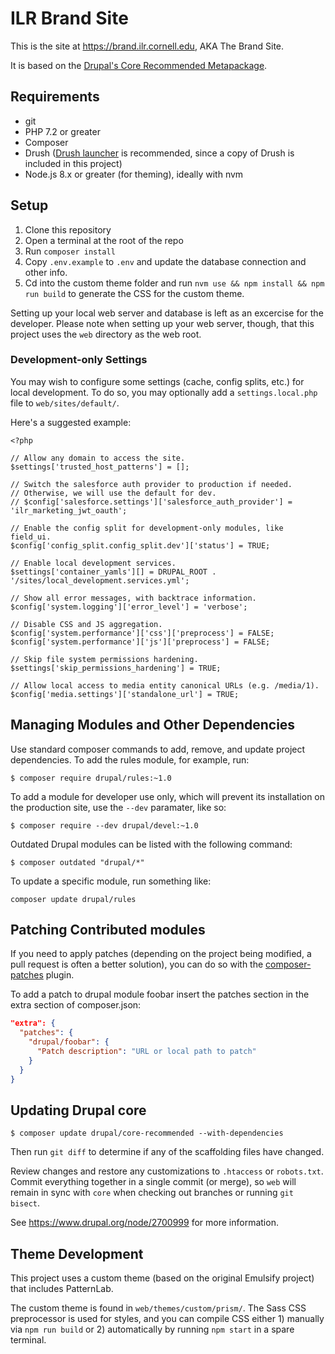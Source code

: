 # ILR Brand Site

This is the site at https://brand.ilr.cornell.edu, AKA The Brand Site.

It is based on the [Drupal's Core Recommended Metapackage][].

## Requirements

- git
- PHP 7.2 or greater
- Composer
- Drush ([Drush launcher][] is recommended, since a copy of Drush is included in this project)
- Node.js 8.x or greater (for theming), ideally with nvm

## Setup

1. Clone this repository
2. Open a terminal at the root of the repo
3. Run `composer install`
4. Copy `.env.example` to `.env` and update the database connection and other info.
5. Cd into the custom theme folder and run `nvm use && npm install && npm run build` to generate the CSS for the custom theme.

Setting up your local web server and database is left as an excercise for the developer. Please note when setting up your web server, though, that this project uses the `web` directory as the web root.

### Development-only Settings

You may wish to configure some settings (cache, config splits, etc.) for local development. To do so, you may optionally add a `settings.local.php` file to `web/sites/default/`.

Here's a suggested example:

```
<?php

// Allow any domain to access the site.
$settings['trusted_host_patterns'] = [];

// Switch the salesforce auth provider to production if needed.
// Otherwise, we will use the default for dev.
// $config['salesforce.settings']['salesforce_auth_provider'] = 'ilr_marketing_jwt_oauth';

// Enable the config split for development-only modules, like field_ui.
$config['config_split.config_split.dev']['status'] = TRUE;

// Enable local development services.
$settings['container_yamls'][] = DRUPAL_ROOT . '/sites/local_development.services.yml';

// Show all error messages, with backtrace information.
$config['system.logging']['error_level'] = 'verbose';

// Disable CSS and JS aggregation.
$config['system.performance']['css']['preprocess'] = FALSE;
$config['system.performance']['js']['preprocess'] = FALSE;

// Skip file system permissions hardening.
$settings['skip_permissions_hardening'] = TRUE;

// Allow local access to media entity canonical URLs (e.g. /media/1).
$config['media.settings']['standalone_url'] = TRUE;
```

## Managing Modules and Other Dependencies

Use standard composer commands to add, remove, and update project dependencies. To add the rules module, for example, run:

```
$ composer require drupal/rules:~1.0
```

To add a module for developer use only, which will prevent its installation on the production site, use the `--dev` paramater, like so:

```
$ composer require --dev drupal/devel:~1.0
```

Outdated Drupal modules can be listed with the following command:

```
$ composer outdated "drupal/*"
```

To update a specific module, run something like:

```
composer update drupal/rules
```

## Patching Contributed modules

If you need to apply patches (depending on the project being modified, a pull request is often a better solution), you can do so with the [composer-patches][] plugin.

To add a patch to drupal module foobar insert the patches section in the extra section of composer.json:

```json
"extra": {
  "patches": {
    "drupal/foobar": {
      "Patch description": "URL or local path to patch"
    }
  }
}
```

## Updating Drupal core

```
$ composer update drupal/core-recommended --with-dependencies
```

Then run `git diff` to determine if any of the scaffolding files have changed.

Review changes and restore any customizations to `.htaccess` or `robots.txt`. Commit everything together in a single commit (or merge), so `web` will remain in sync with `core` when checking out branches or running `git bisect`.

See https://www.drupal.org/node/2700999 for more information.

## Theme Development

This project uses a custom theme (based on the original Emulsify project) that includes PatternLab.

The custom theme is found in `web/themes/custom/prism/`. The Sass CSS preprocessor is used for styles, and you can compile CSS either 1) manually via `npm run build` or 2) automatically by running `npm start` in a spare terminal.

[Drupal's Core Recommended Metapackage]: https://github.com/drupal/core-recommended
[Drush launcher]: https://github.com/drush-ops/drush-launcher
[composer-patches]: https://github.com/cweagans/composer-patches
